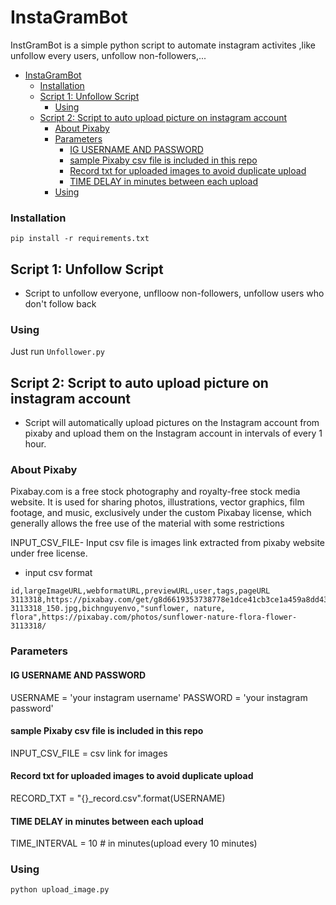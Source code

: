 # InstaGramBot
  InstGramBot is a simple python script to automate instagram activites ,like unfollow every users, unfollow non-followers,...

- [InstaGramBot](#instagrambot)
    - [Installation](#installation)
  - [Script 1: Unfollow Script](#script-1-unfollow-script)
    - [Using](#using)
  - [Script 2: Script to auto upload picture on instagram account](#script-2-script-to-auto-upload-picture-on-instagram-account)
    - [About Pixaby](#about-pixaby)
    - [Parameters](#parameters)
      - [IG USERNAME AND PASSWORD](#ig-username-and-password)
      - [sample Pixaby csv file is included in this repo](#sample-pixaby-csv-file-is-included-in-this-repo)
      - [Record txt for uploaded images to avoid duplicate upload](#record-txt-for-uploaded-images-to-avoid-duplicate-upload)
      - [TIME DELAY in minutes between each upload](#time-delay-in-minutes-between-each-upload)
    - [Using](#using-1)

### Installation

```
pip install -r requirements.txt
```

## Script 1: Unfollow Script

- Script to unfollow everyone, unflloow non-followers, unfollow users who don't follow back

### Using
Just run ```Unfollower.py```


## Script 2: Script to auto upload picture on instagram account 

- Script will automatically upload pictures on the Instagram account from pixaby and upload them on the Instagram account in intervals of every 1 hour.     

### About Pixaby  
Pixabay.com is a free stock photography and royalty-free stock media website. It is used for sharing photos, illustrations, vector graphics, film footage, and music, exclusively under the custom Pixabay license, which generally allows the free use of the material with some restrictions


INPUT_CSV_FILE- Input csv file is images link extracted from pixaby website under free license.

- input csv format

```csv
id,largeImageURL,webformatURL,previewURL,user,tags,pageURL
3113318,https://pixabay.com/get/g8d6619353738778e1dce41cb3ce1a459a8dd43d4ffca236e0c1a1ff7963149e506635cc811362e20631f5a2830819107a9cec3b0db1b34a7b09c45975a6a4c8b_1280.jpg,https://pixabay.com/get/gf577f4d05313461ecdeb5a68c36a42dc380f7de62e82af930b65069bde66671006acf323f771c9af372d11c3f9ed2a8c61d596c4e5ce3a290b1361d9ff7fd03a_640.jpg,https://cdn.pixabay.com/photo/2018/01/28/11/24/sunflower-3113318_150.jpg,bichnguyenvo,"sunflower, nature, flora",https://pixabay.com/photos/sunflower-nature-flora-flower-3113318/
```

### Parameters

#### IG USERNAME AND PASSWORD
USERNAME = 'your instagram username'
PASSWORD = 'your instagram password'

#### sample Pixaby csv file is included in this repo
INPUT_CSV_FILE = csv link for images


#### Record txt for uploaded images to avoid duplicate upload
RECORD_TXT = "{}_record.csv".format(USERNAME)

#### TIME DELAY in minutes between each upload
TIME_INTERVAL =  10 # in minutes(upload every 10 minutes)

### Using

```
python upload_image.py
```
